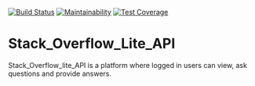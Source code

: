 [![Build Status](https://travis-ci.org/Mukuria-Samuel/Store_Manager_app.svg?branch=Challenge-2)](https://travis-ci.org/Mukuria-Samuel/Store_Manager_app)
[![Maintainability](https://api.codeclimate.com/v1/badges/a99a88d28ad37a79dbf6/maintainability)](https://codeclimate.com/github/codeclimate/codeclimate/maintainability)
[![Test Coverage](https://api.codeclimate.com/v1/badges/a99a88d28ad37a79dbf6/test_coverage)](https://codeclimate.com/github/codeclimate/codeclimate/test_coverage)
# Stack_Overflow_Lite_API
Stack_Overflow_lite_API is a platform where logged in users can view, ask questions and provide answers.
